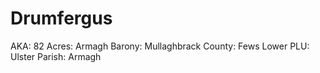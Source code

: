 # Drumfergus

AKA: 82
Acres: Armagh
Barony: Mullaghbrack
County: Fews Lower
PLU: Ulster
Parish: Armagh